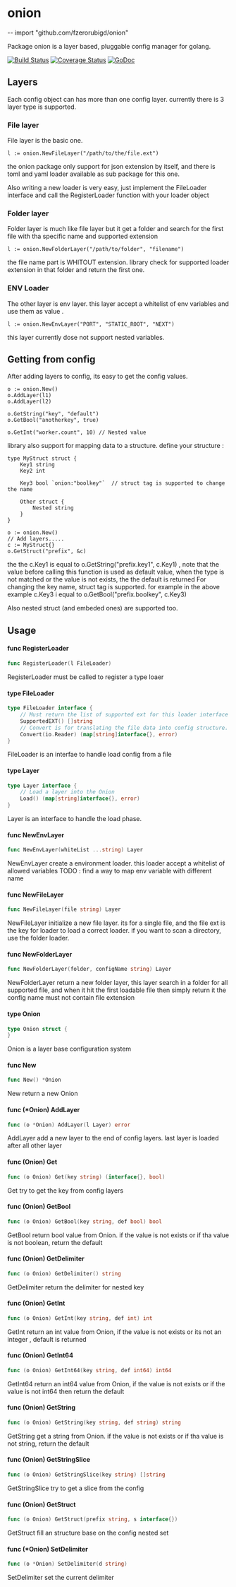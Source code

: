 # onion
--
    import "github.com/fzerorubigd/onion"

Package onion is a layer based, pluggable config manager for golang.

[![Build Status](https://travis-ci.org/fzerorubigd/onion.svg)](https://travis-ci.org/fzerorubigd/onion)
[![Coverage Status](https://coveralls.io/repos/fzerorubigd/onion/badge.svg?branch=master&service=github)](https://coveralls.io/github/fzerorubigd/onion?branch=master)
[![GoDoc](https://godoc.org/github.com/fzerorubigd/onion?status.svg)](https://godoc.org/github.com/fzerorubigd/onion)

## Layers

Each config object can has more than one config layer. currently there is 3
layer type is supported.


### File layer

File layer is the basic one.

    l := onion.NewFileLayer("/path/to/the/file.ext")

the onion package only support for json extension by itself, and there is toml
and yaml loader available as sub package for this one.

Also writing a new loader is very easy, just implement the FileLoader interface
and call the RegisterLoader function with your loader object


### Folder layer

Folder layer is much like file layer but it get a folder and search for the
first file with tha specific name and supported extension

    l := onion.NewFolderLayer("/path/to/folder", "filename")

the file name part is WHITOUT extension. library check for supported loader
extension in that folder and return the first one.


### ENV Loader

The other layer is env layer. this layer accept a whitelist of env variables and
use them as value .

    l := onion.NewEnvLayer("PORT", "STATIC_ROOT", "NEXT")

this layer currently dose not support nested variables.


## Getting from config

After adding layers to config, its easy to get the config values.

    o := onion.New()
    o.AddLayer(l1)
    o.AddLayer(l2)

    o.GetString("key", "default")
    o.GetBool("anotherkey", true)

    o.GetInt("worker.count", 10) // Nested value

library also support for mapping data to a structure. define your structure :

    type MyStruct struct {
        Key1 string
        Key2 int

        Key3 bool `onion:"boolkey"`  // struct tag is supported to change the name

        Other struct {
            Nested string
        }
    }

    o := onion.New()
    // Add layers.....
    c := MyStruct{}
    o.GetStruct("prefix", &c)

the the c.Key1 is equal to o.GetString("prefix.key1", c.Key1) , note that the
value before calling this function is used as default value, when the type is
not matched or the value is not exists, the the default is returned For changing
the key name, struct tag is supported. for example in the above example c.Key3 i
equal to o.GetBool("prefix.boolkey", c.Key3)

Also nested struct (and embeded ones) are supported too.

## Usage

#### func  RegisterLoader

```go
func RegisterLoader(l FileLoader)
```
RegisterLoader must be called to register a type loaer

#### type FileLoader

```go
type FileLoader interface {
	// Must return the list of supported ext for this loader interface
	SupportedEXT() []string
	// Convert is for translating the file data into config structure.
	Convert(io.Reader) (map[string]interface{}, error)
}
```

FileLoader is an interfae to handle load config from a file

#### type Layer

```go
type Layer interface {
	// Load a layer into the Onion
	Load() (map[string]interface{}, error)
}
```

Layer is an interface to handle the load phase.

#### func  NewEnvLayer

```go
func NewEnvLayer(whiteList ...string) Layer
```
NewEnvLayer create a environment loader. this loader accept a whitelist of
allowed variables TODO : find a way to map env variable with different name

#### func  NewFileLayer

```go
func NewFileLayer(file string) Layer
```
NewFileLayer initialize a new file layer. its for a single file, and the file
ext is the key for loader to load a correct loader. if you want to scan a
directory, use the folder loader.

#### func  NewFolderLayer

```go
func NewFolderLayer(folder, configName string) Layer
```
NewFolderLayer return a new folder layer, this layer search in a folder for all
supported file, and when it hit the first loadable file then simply return it
the config name must not contain file extension

#### type Onion

```go
type Onion struct {
}
```

Onion is a layer base configuration system

#### func  New

```go
func New() *Onion
```
New return a new Onion

#### func (*Onion) AddLayer

```go
func (o *Onion) AddLayer(l Layer) error
```
AddLayer add a new layer to the end of config layers. last layer is loaded after
all other layer

#### func (Onion) Get

```go
func (o Onion) Get(key string) (interface{}, bool)
```
Get try to get the key from config layers

#### func (Onion) GetBool

```go
func (o Onion) GetBool(key string, def bool) bool
```
GetBool return bool value from Onion. if the value is not exists or if tha value
is not boolean, return the default

#### func (Onion) GetDelimiter

```go
func (o Onion) GetDelimiter() string
```
GetDelimiter return the delimiter for nested key

#### func (Onion) GetInt

```go
func (o Onion) GetInt(key string, def int) int
```
GetInt return an int value from Onion, if the value is not exists or its not an
integer , default is returned

#### func (Onion) GetInt64

```go
func (o Onion) GetInt64(key string, def int64) int64
```
GetInt64 return an int64 value from Onion, if the value is not exists or if the
value is not int64 then return the default

#### func (Onion) GetString

```go
func (o Onion) GetString(key string, def string) string
```
GetString get a string from Onion. if the value is not exists or if tha value is
not string, return the default

#### func (Onion) GetStringSlice

```go
func (o Onion) GetStringSlice(key string) []string
```
GetStringSlice try to get a slice from the config

#### func (Onion) GetStruct

```go
func (o Onion) GetStruct(prefix string, s interface{})
```
GetStruct fill an structure base on the config nested set

#### func (*Onion) SetDelimiter

```go
func (o *Onion) SetDelimiter(d string)
```
SetDelimiter set the current delimiter
